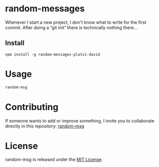# random-messages

Whenever I start a new project, I don't know what to write for the first commit. After doing a “git init” there is technically nothing there...

## Install

```npm
npm install -g random-messages-platzi-david
```

# Usage

```bash
random-msg
```

# Contributing
If someone wants to add or improve something, I invite you to collaborate directly in this repository: [random-msg](https://github.com/)

# License
random-msg is released under the [MIT License](https://opensource.org/licenses/MIT).